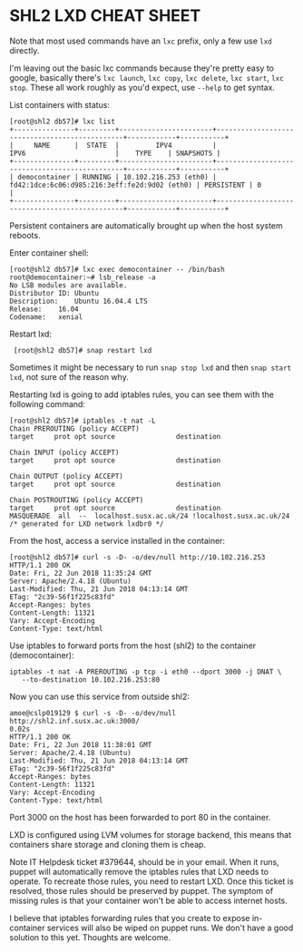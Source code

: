 SHL2 LXD CHEAT SHEET
====================

Note that most used commands have an `lxc` prefix, only a few use `lxd` directly.

I'm leaving out the basic lxc commands because they're pretty easy to google,
basically there's `lxc launch`, `lxc copy`, `lxc delete`, `lxc start`, `lxc
stop`.  These all work roughly as you'd expect, use `--help` to get syntax.

List containers with status:

    [root@shl2 db57]# lxc list
    +---------------+---------+-----------------------+-----------------------------------------------+------------+-----------+
    |     NAME      |  STATE  |         IPV4          |                     IPV6                      |    TYPE    | SNAPSHOTS |
    +---------------+---------+-----------------------+-----------------------------------------------+------------+-----------+
    | democontainer | RUNNING | 10.102.216.253 (eth0) | fd42:1dce:6c06:d985:216:3eff:fe2d:9d02 (eth0) | PERSISTENT | 0         |
    +---------------+---------+-----------------------+-----------------------------------------------+------------+-----------+

Persistent containers are automatically brought up when the host system reboots.

Enter container shell:

    [root@shl2 db57]# lxc exec democontainer -- /bin/bash
    root@democontainer:~# lsb_release -a
    No LSB modules are available.
    Distributor ID:	Ubuntu
    Description:	Ubuntu 16.04.4 LTS
    Release:	16.04
    Codename:	xenial

Restart lxd:

     [root@shl2 db57]# snap restart lxd

Sometimes it might be necessary to run `snap stop lxd` and then `snap start lxd`,
not sure of the reason why.

Restarting lxd is going to add iptables rules, you can see them with the following
command:

    [root@shl2 db57]# iptables -t nat -L
    Chain PREROUTING (policy ACCEPT)
    target     prot opt source               destination         

    Chain INPUT (policy ACCEPT)
    target     prot opt source               destination         

    Chain OUTPUT (policy ACCEPT)
    target     prot opt source               destination         

    Chain POSTROUTING (policy ACCEPT)
    target     prot opt source               destination         
    MASQUERADE  all  --  localhost.susx.ac.uk/24 !localhost.susx.ac.uk/24  /* generated for LXD network lxdbr0 */

From the host, access a service installed in the container:

    [root@shl2 db57]# curl -s -D- -o/dev/null http://10.102.216.253
    HTTP/1.1 200 OK
    Date: Fri, 22 Jun 2018 11:35:24 GMT
    Server: Apache/2.4.18 (Ubuntu)
    Last-Modified: Thu, 21 Jun 2018 04:13:14 GMT
    ETag: "2c39-56f1f225c83fd"
    Accept-Ranges: bytes
    Content-Length: 11321
    Vary: Accept-Encoding
    Content-Type: text/html

Use iptables to forward ports from the host (shl2) to the container (democontainer):

    iptables -t nat -A PREROUTING -p tcp -i eth0 --dport 3000 -j DNAT \
       --to-destination 10.102.216.253:80

Now you can use this service from outside shl2:

    amoe@cslp019129 $ curl -s -D- -o/dev/null http://shl2.inf.susx.ac.uk:3000/                                                                                                                                 0.02s 
    HTTP/1.1 200 OK
    Date: Fri, 22 Jun 2018 11:38:01 GMT
    Server: Apache/2.4.18 (Ubuntu)
    Last-Modified: Thu, 21 Jun 2018 04:13:14 GMT
    ETag: "2c39-56f1f225c83fd"
    Accept-Ranges: bytes
    Content-Length: 11321
    Vary: Accept-Encoding
    Content-Type: text/html

Port 3000 on the host has been forwarded to port 80 in the container.

LXD is configured using LVM volumes for storage backend, this means that 
containers share storage and cloning them is cheap.

Note IT Helpdesk ticket #379644, should be in your email.  When it runs, puppet
will automatically remove the iptables rules that LXD needs to operate.  To
recreate those rules, you need to restart LXD.  Once this ticket is resolved,
those rules should be preserved by puppet.  The symptom of missing rules is
that your container won't be able to access internet hosts.

I believe that iptables forwarding rules that you create to expose in-container
services will also be wiped on puppet runs.  We don't have a good solution to
this yet.  Thoughts are welcome.


